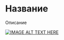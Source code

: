 # Название 

Описание 

 [![IMAGE ALT TEXT HERE](https://img.youtube.com/vi/j1me8OiFrs4/0.jpg)](https://www.youtube.com/watch?v=/j1me8OiFrs4)
